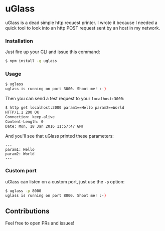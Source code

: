 # uGlass
uGlass is a dead simple http request printer. I wrote it because I needed a quick tool to look into an http POST request sent by an host in my network.

### Installation
Just fire up your CLI and issue this command:

```bash
$ npm install -g uglass
```

### Usage
```bash
$ uglass
uglass is running on port 3000. Shoot me! :-)
```

Then you can send a test request to your `localhost:3000`:

```bash
$ http get localhost:3000 param1==Hello param2==World
HTTP/1.1 200 OK
Connection: keep-alive
Content-Length: 0
Date: Mon, 18 Jan 2016 11:57:47 GMT
```

And you'll see that uGlass printed these parameters:

```
---
param1: Hello
param2: World
---
```

### Custom port
uGlass can listen on a custom port, just use the `-p` option:

```bash
$ uglass -p 8000
uglass is running on port 8000. Shoot me! :-)
```

## Contributions
Feel free to open PRs and issues!
